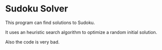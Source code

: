 # Sudoku Solver

This program can find solutions to Sudoku.

It uses an heuristic search algorithm to optimize a random initial solution.

Also the code is very bad.